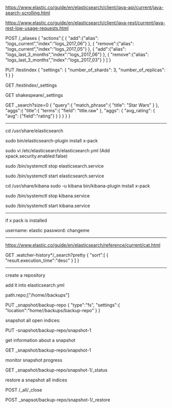 https://www.elastic.co/guide/en/elasticsearch/client/java-api/current/java-search-scrolling.html

https://www.elastic.co/guide/en/elasticsearch/client/java-rest/current/java-rest-low-usage-requests.html



POST /_aliases
{
	"actions":[
		{
			"add":{"alias": "logs_current","index":"logs_2017_06"}
		},
		{
			"remove":{"alias": "logs_current","index":"logs_2017_05"}
		},
		{
			"add":{"alias": "logs_last_3_months","index":"logs_2017_06"}
		},
		{
			"remove":{"alias": "logs_last_3_months","index":"logs_2017_03"}
		}
	]
}

PUT /testindex
{
  "settings": {
    "number_of_shards": 3,
    "number_of_replicas": 1
  }
}

GET /testindex/_settings

GET shakespeare/_settings

GET _search?size=0
{
  "query":{
    "match_phrase":{
      "title": "Star Wars"
    }
  },
  "aggs":{
    "title":{
      "terms":{
        "field": "title.raw"
      },
      "aggs": {
        "avg_rating": {
          "avg": {"field":"rating"}
        }
      }
    }
  }
}

**********************************

cd /usr/share/elasticsearch

sudo bin/elasticsearch-plugin install x-pack

sudo vi /etc/elasticsearch/elasticsearch.yml
(Add xpack.security.enabled:false)

sudo /bin/systemctl stop elasticsearch.service

sudo /bin/systemctl start elasticsearch.service

cd /usr/share/kibana
sudo -u kibana bin/kibana-plugin install x-pack

sudo /bin/systemctl stop kibana.service

sudo /bin/systemctl start kibana.service


*************
if x pack is installed

username: elastic
password: changeme

*******************************

https://www.elastic.co/guide/en/elasticsearch/reference/current/cat.html

GET .watcher-history*/_search?pretty
{
  "sort":[
      {
        "result.execution_time":"desc"
      }
    ]
}
*******************************************

create a repository

add it into elasticsearch.yml

path.repo;["/home/<user>/backups"]

PUT _snapshot/backup-repo
{
	"type":"fs",
	"settings":{
		"location":"home/<user>/backups/backup-repo"
	}
}


snapshot all open indices:

PUT -snapshot/backup-repo/snapshot-1

get information about a snapshot

GET _snapshot/backup-repo/snapshot-1

monitor snapshot progress

GET _snapshot/backup-repo/snapshot-1/_status

restore a snapshot all indices

POST /_all/_close

POST _snapsot/backup-repo/snapshot-1/_restore
